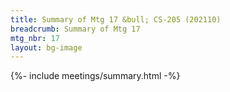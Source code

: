 ```yaml
---
title: Summary of Mtg 17 &bull; CS-205 (202110)
breadcrumb: Summary of Mtg 17
mtg_nbr: 17
layout: bg-image
---
```

 
{%- include meetings/summary.html -%}
